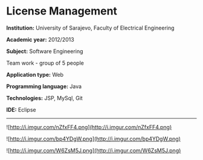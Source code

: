 # License Management

**Institution:** University of Sarajevo, Faculty of Electrical Engineering

**Academic year:** 2012/2013

**Subject:** Software Engineering

Team work - group of 5 people

**Application type:** Web

**Programming language:** Java

**Technologies:** JSP, MySql, Git

**IDE:** Eclipse

---

![http://i.imgur.com/nZfxFF4.png](http://i.imgur.com/nZfxFF4.png)

![http://i.imgur.com/bp4YDgW.png](http://i.imgur.com/bp4YDgW.png)

![http://i.imgur.com/W6ZsM5J.png](http://i.imgur.com/W6ZsM5J.png)
